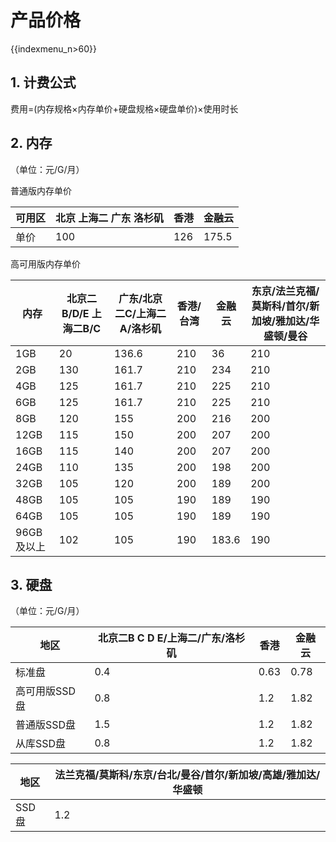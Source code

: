 # 产品价格

{{indexmenu_n>60}}

## 1. 计费公式

费用=(内存规格×内存单价+硬盘规格×硬盘单价)×使用时长

## 2. 内存

（单位：元/G/月）

普通版内存单价

| 可用区 | 北京 上海二 广东 洛杉矶 | 香港  | 金融云   |
| --- | ------------- | --- | ----- |
| 单价  | 100           | 126 | 175.5 |

高可用版内存单价

| 内存      | 北京二B/D/E 上海二B/C | 广东/北京二C/上海二A/洛杉矶 | 香港/台湾 | 金融云   | 东京/法兰克福/莫斯科/首尔/新加坡/雅加达/华盛顿/曼谷 |
| ------- | --------------- | ---------------- | ----- | ----- | ----------------------------- |
| 1GB     | 20              | 136.6            | 210   | 36    | 210                           |
| 2GB     | 130             | 161.7            | 210   | 234   | 210                           |
| 4GB     | 125             | 161.7            | 210   | 225   | 210                           |
| 6GB     | 125             | 161.7            | 210   | 225   | 210                           |
| 8GB     | 120             | 155              | 200   | 216   | 200                           |
| 12GB    | 115             | 150              | 200   | 207   | 200                           |
| 16GB    | 115             | 140              | 200   | 207   | 200                           |
| 24GB    | 110             | 135              | 200   | 198   | 200                           |
| 32GB    | 105             | 120              | 200   | 189   | 200                           |
| 48GB    | 105             | 105              | 190   | 189   | 190                           |
| 64GB    | 105             | 105              | 190   | 189   | 190                           |
| 96GB及以上 | 102             | 105              | 190   | 183.6 | 190                           |

## 3. 硬盘

（单位：元/G/月）

| 地区       | 北京二B C D E/上海二/广东/洛杉矶 |  香港   | 金融云  |
| -------- | ----------------------- | ---- | ---- |
| 标准盘      | 0.4             | 0.63 | 0.78 |
| 高可用版SSD盘 | 0.8             | 1.2  | 1.82 |
| 普通版SSD盘  | 1.5             | 1.2  | 1.82 |
| 从库SSD盘   | 0.8             | 1.2  | 1.82 |

| 地区   | 法兰克福/莫斯科/东京/台北/曼谷/首尔/新加坡/高雄/雅加达/华盛顿 |
| ---- | ----------------------------------- |
| SSD盘 | 1.2                                 |
